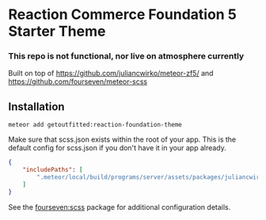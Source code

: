 # Reaction Commerce Foundation 5 Starter Theme

### This repo is not functional, nor live on atmosphere currently

Built on top of https://github.com/juliancwirko/meteor-zf5/
and https://github.com/fourseven/meteor-scss

## Installation
`meteor add getoutfitted:reaction-foundation-theme`

Make sure that scss.json exists within the root of your app.
This is the default config for scss.json if you don't have it in your app already.

```json
{
    "includePaths": [
        ".meteor/local/build/programs/server/assets/packages/juliancwirko_zf5/scss/"
    ]
}
```

See the [fourseven:scss](https://github.com/fourseven/meteor-scss) package for
additional configuration details.

